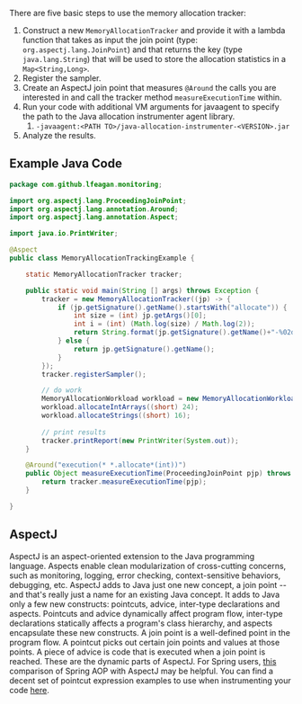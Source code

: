 There are five basic steps to use the memory allocation tracker:
1. Construct a new `MemoryAllocationTracker` and provide it with a lambda function that takes as input the join point (type: `org.aspectj.lang.JoinPoint`) and that returns the key (type `java.lang.String`) that will be used to store the allocation statistics in a `Map<String,Long>`.
2. Register the sampler.
3. Create an AspectJ join point that measures `@Around` the calls you are interested in and call the tracker method `measureExecutionTime` within.
4. Run your code with additional VM arguments for javaagent to specify the path to the Java allocation instrumenter agent library.
   1. `-javaagent:<PATH TO>/java-allocation-instrumenter-<VERSION>.jar`
5. Analyze the results.

## Example Java Code

```java
package com.github.lfeagan.monitoring;

import org.aspectj.lang.ProceedingJoinPoint;
import org.aspectj.lang.annotation.Around;
import org.aspectj.lang.annotation.Aspect;

import java.io.PrintWriter;

@Aspect
public class MemoryAllocationTrackingExample {

    static MemoryAllocationTracker tracker;

    public static void main(String [] args) throws Exception {
        tracker = new MemoryAllocationTracker((jp) -> {
            if (jp.getSignature().getName().startsWith("allocate")) {
                int size = (int) jp.getArgs()[0];
                int i = (int) (Math.log(size) / Math.log(2));
                return String.format(jp.getSignature().getName()+"-%02d-%d", i, size);
            } else {
                return jp.getSignature().getName();
            }
        });
        tracker.registerSampler();

        // do work
        MemoryAllocationWorkload workload = new MemoryAllocationWorkload();
        workload.allocateIntArrays((short) 24);
        workload.allocateStrings((short) 16);
        
        // print results
        tracker.printReport(new PrintWriter(System.out));
    }

    @Around("execution(* *.allocate*(int))")
    public Object measureExecutionTime(ProceedingJoinPoint pjp) throws Throwable {
        return tracker.measureExecutionTime(pjp);
    }

}
```

## AspectJ
AspectJ is an aspect-oriented extension to the Java programming language. Aspects enable clean modularization of cross-cutting concerns, such as monitoring, logging, error checking, context-sensitive behaviors, debugging, etc. AspectJ adds to Java just one new concept, a join point -- and that's really just a name for an existing Java concept. It adds to Java only a few new constructs: pointcuts, advice, inter-type declarations and aspects. Pointcuts and advice dynamically affect program flow, inter-type declarations statically affects a program's class hierarchy, and aspects encapsulate these new constructs. A join point is a well-defined point in the program flow. A pointcut picks out certain join points and values at those points. A piece of advice is code that is executed when a join point is reached. These are the dynamic parts of AspectJ. For Spring users, [this](https://www.baeldung.com/spring-aop-vs-aspectj) comparison of Spring AOP with AspectJ may be helpful. You can find a decent set of pointcut expression examples to use when instrumenting your code [here](https://howtodoinjava.com/spring-aop/aspectj-pointcut-expressions/). 
